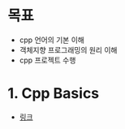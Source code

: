 # 목표
- cpp 언어의 기본 이해 
- 객체지향 프로그래밍의 원리 이해
- cpp 프로젝트 수행

# 1. Cpp Basics
- [링크](/markdown/Cpp_Basics.md)